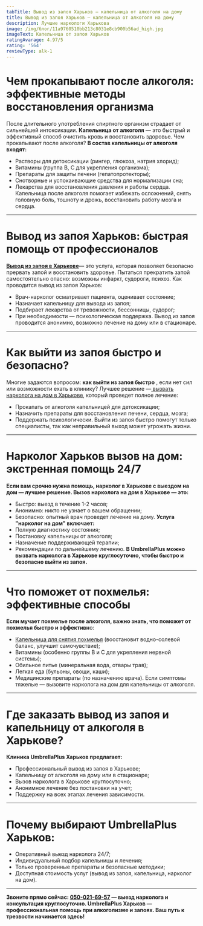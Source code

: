 ```yaml
---
tabTitle: Вывод из запоя Харьков – капельница от алкоголя на дому
title: Вывод из запоя Харьков – капельница от алкоголя на дому
description: Лучшие наркологи Харькова
image: /img/блог/11a9760510bb213c8031e8cb900b56ad_high.jpg
imageText: Капельница от запоя Харьков
ratingAvarage: 4.97/5
rating: '564'
reviewType: alk-1
---
```


# Чем прокапывают после алкоголя: эффективные методы восстановления организма

После длительного употребления спиртного организм страдает от сильнейшей интоксикации. **Капельница от алкоголя** — это быстрый и эффективный способ очистить кровь и восстановить здоровье.
Чем прокапывают после алкоголя?
**В состав капельницы от алкоголя входят:**

* Растворы для детоксикации (рингер, глюкоза, натрия хлорид);
* Витамины (группа B, C для укрепления организма);
* Препараты для защиты печени (гепатопротекторы);
* Снотворные и успокаивающие средства для нормализации сна;
* Лекарства для восстановления давления и работы сердца.
  Капельница после алкоголя помогает избежать осложнений, снять головную боль, тошноту и дрожь, восстановить работу мозга и сердца.

***

# Вывод из запоя Харьков: быстрая помощь от профессионалов

**[Вывод из запоя в Харькове](https://umbrella-plus.com.ua/kharkiv/vivod-iz-zapoia-kharkiv/)**— это услуга, которая позволяет безопасно прервать запой и восстановить здоровье. Пытаться прекратить запой самостоятельно опасно: возможны инфаркт, судороги, психоз.
Как проводится вывод из запоя Харьков:

* Врач-нарколог осматривает пациента, оценивает состояние;
* Назначает капельницу для вывода из запоя;
* Подбирает лекарства от тревожности, бессонницы, судорог;
* При необходимости — психологическая поддержка.
  Вывод из запоя проводится анонимно, возможно лечение на дому или в стационаре.

***

# Как выйти из запоя быстро и безопасно?

Многие задаются вопросом:  **как выйти из запоя быстро** , если нет сил или возможности ехать в клинику?
Лучшее решение —[ вызвать нарколога на дом в Харькове](https://umbrella-plus.com.ua/kharkiv/vivod-iz-zapoia-na-domy-kharkiv/), который проведет полное лечение:

* Прокапать от алкоголя капельницей для детоксикации;
* Назначить препараты для восстановления печени, сердца, мозга;
* Поддержать психологически.
  Выйти из запоя быстро помогут только специалисты, так как неправильный выход может угрожать жизни.

***

# Нарколог Харьков вызов на дом: экстренная помощь 24/7

**Если вам срочно нужна помощь, нарколог в Харькове с выездом на дом — лучшее решение.
Вызов нарколога на дом в Харькове — это:**

* Быстро: выезд в течение 1-2 часов;
* Анонимно: никто не узнает о вашем обращении;
* Безопасно: опытный врач проведет лечение на дому.
  **Услуга "нарколог на дом" включает:**
* Полную диагностику состояния;
* Постановку капельницы от алкоголя;
* Назначение поддерживающей терапии;
* Рекомендации по дальнейшему лечению.
  **В UmbrellaPlus можно вызвать нарколога в Харькове круглосуточно, чтобы быстро и безопасно выйти из запоя.**

***

# Что поможет от похмелья: эффективные способы

**Если мучает похмелье после алкоголя, важно знать, что поможет от похмелья быстро и эффективн**о:

* [Капельница для снятия похмелья](https://umbrella-plus.com.ua/kharkiv/kapelnica_ot_alkogola_kharkiv/) (восстановит водно-солевой баланс, улучшит самочувствие);
* Витамины (особенно группы B и C для укрепления нервной системы);
* Обильное питье (минеральная вода, отвары трав);
* Легкая еда (бульоны, овощи, каши);
* Медицинские препараты (по назначению врача).
  Если симптомы тяжелые — вызовите нарколога на дом для капельницы от алкоголя.

***

# Где заказать вывод из запоя и капельницу от алкоголя в Харькове?

**Клиника UmbrellaPlus Харьков предлагает:**

* Профессиональный вывод из запоя в Харькове;
* Капельницу от алкоголя на дому или в стационаре;
* Вызов нарколога в Харькове круглосуточно;
* Анонимное лечение без постановки на учет;
* Поддержку на всех этапах лечения зависимости.

***

# Почему выбирают UmbrellaPlus Харьков:

* Оперативный выезд нарколога 24/7;
* Индивидуальный подбор капельницы и лечения;
* Только проверенные препараты и безопасные методики;
* Доступная стоимость услуг (вывод из запоя, капельница, нарколог на дом).

***

**Звоните прямо сейчас: [050-021-69-57](tel:0500216957) — выезд нарколога и консультация круглосуточно.
UmbrellaPlus Харьков — профессиональная помощь при алкоголизме и запоях. Ваш путь к трезвости начинается здесь!**
